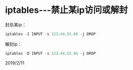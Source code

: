 # iptables---禁止某ip访问或解封

封杀某ip：  
```r
iptables -I INPUT -s 123.44.55.66 -j DROP
```

解封ip：  
```r
iptables -D INPUT -s 123.44.55.66 -j DROP
```


2019/2/11  
